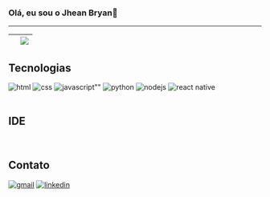 ### Olá, eu sou o Jhean Bryan👋
<hr>

|<img align="center" src="https://github-readme-stats.vercel.app/api?username=jheanbryan&show_icons=true&theme=radical&hide_border=true&count_private=true&include_all_commits=true" alt="" />|<img align="center" src="https://github-readme-stats.vercel.app/api/top-langs/?username=jheanbryan&theme=radical&hide_border=true&langs_count=10&layout=compact" />|
| ------------- | ------------- |

## Tecnologias
<div stye="display: inline-block">
  <img align=""center alt="html" src="https://img.shields.io/badge/HTML5-E34F26?style=for-the-badge&logo=html5&logoColor=white">
  <img align=""center alt="css" src="https://img.shields.io/badge/CSS3-1572B6?style=for-the-badge&logo=css3&logoColor=white">
  <img align=""center alt=javascript"" src="https://img.shields.io/badge/JavaScript-323330?style=for-the-badge&logo=javascript&logoColor=F7DF1E">
  <img align=""center alt="python" src="https://img.shields.io/badge/Python-3776AB?style=for-the-badge&logo=python&logoColor=white">
  <img align=""center alt="nodejs" src="https://img.shields.io/badge/Node.js-43853D?style=for-the-badge&logo=node.js&logoColor=white">
  <img align=""center alt="react native" src="https://img.shields.io/badge/React_Native-20232A?style=for-the-badge&logo=react&logoColor=61DAFB">
</div>
<br/>

## IDE
<div>
  <img align=""center alt="" src="https://img.shields.io/badge/Visual_Studio_Code-0078D4?style=for-the-badge&logo=visual%20studio%20code&logoColor=white">
</div>
<br/>

## Contato
<div>
  <a href="mailto:jheandev@gmail.com"><img align=""center alt="gmail" src="https://img.shields.io/badge/Gmail-D14836?style=for-the-badge&logo=gmail&logoColor=white"></a>
    <a href="www.linkedin.com/in/jhean-bryan"><img align=""center alt="linkedin" src="https://img.shields.io/badge/LinkedIn-0077B5?style=for-the-badge&logo=linkedin&logoColor=white"></a>
</div>
<!--
**jheanbryan/jheanbryan** is a ✨ _special_ ✨ repository because its `README.md` (this file) appears on your GitHub profile.

Here are some ideas to get you started:

- 🔭 I’m currently working on ...
- 🌱 I’m currently learning ...
- 👯 I’m looking to collaborate on ...
- 🤔 I’m looking for help with ...
- 💬 Ask me about ...
- 📫 How to reach me: ...
- 😄 Pronouns: ...
- ⚡ Fun fact: ...
-->
